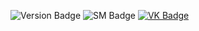 ![Version Badge](https://img.shields.io/badge/version-1.5-green)
![SM Badge](https://img.shields.io/badge/SourceMod-1.11-green)
[![VK Badge](https://img.shields.io/badge/VK-jquerry-green)](https://vk.com/jquerry)